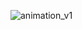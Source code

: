 ![animation_v1](https://user-images.githubusercontent.com/63020140/165443046-e09db97d-f2e6-41ed-8170-e4763c8fe55c.gif)
